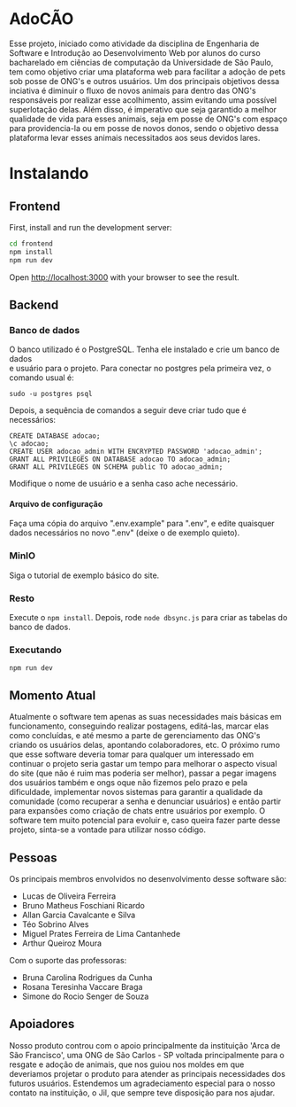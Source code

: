# AdoCÃO

Esse projeto, iniciado como atividade da disciplina de Engenharia de Software e Introdução ao Desenvolvimento Web por alunos do curso bacharelado em ciências de computação da Universidade de São Paulo, tem como objetivo criar uma plataforma web para facilitar a adoção de pets sob posse de ONG's e outros usuários. Um dos principais objetivos dessa inciativa é diminuir o fluxo de novos animais para dentro das ONG's responsáveis por realizar esse acolhimento, assim evitando uma possível superlotação delas. Além disso, é imperativo que seja garantido a melhor qualidade de vida para esses animais, seja em posse de ONG's com espaço para providencia-la ou em posse de novos donos, sendo o objetivo dessa plataforma levar esses animais necessitados aos seus devidos lares.

# Instalando 

## Frontend

First, install and run the development server:

```bash
cd frontend
npm install
npm run dev
```

Open [http://localhost:3000](http://localhost:3000) with your browser to see the result.

## Backend

### Banco de dados

O banco utilizado é o PostgreSQL. Tenha ele instalado e crie um banco de dados  
e usuário para o projeto. Para conectar no postgres pela primeira vez,
o comando usual é:

`sudo -u postgres psql`

Depois, a sequência de comandos a seguir deve criar tudo que é necessários:

```
CREATE DATABASE adocao;
\c adocao;
CREATE USER adocao_admin WITH ENCRYPTED PASSWORD 'adocao_admin';
GRANT ALL PRIVILEGES ON DATABASE adocao TO adocao_admin;
GRANT ALL PRIVILEGES ON SCHEMA public TO adocao_admin;
```

Modifique o nome de usuário e a senha caso ache necessário.

#### Arquivo de configuração

Faça uma cópia do arquivo ".env.example" para ".env", e edite quaisquer dados necessários
no novo ".env" (deixe o de exemplo quieto).

### MinIO

Siga o tutorial de exemplo básico do site.

### Resto

Execute o `npm install`. Depois, rode `node dbsync.js` para criar as tabelas do banco de dados.

### Executando

`npm run dev`

## Momento Atual

Atualmente o software tem apenas as suas necessidades mais básicas em funcionamento, conseguindo realizar postagens, editá-las, marcar elas como concluídas, e até mesmo a parte de gerenciamento das ONG's criando os usuários delas, apontando colaboradores, etc. O próximo rumo que esse software deveria tomar para qualquer um interessado em continuar o projeto seria gastar um tempo para melhorar o aspecto visual do site (que não é ruim mas poderia ser melhor), passar a pegar imagens dos usuários também e ongs oque não fizemos pelo prazo e pela dificuldade, implementar novos sistemas para garantir a qualidade da comunidade (como recuperar a senha e denunciar usuários) e então partir para expansões como criação de chats entre usuários por exemplo. O software tem muito potencial para evoluir e, caso queira fazer parte desse projeto, sinta-se a vontade para utilizar nosso código.

## Pessoas

Os principais membros envolvidos no desenvolvimento desse software são:

- Lucas de Oliveira Ferreira
- Bruno Matheus Foschiani Ricardo
- Allan Garcia Cavalcante e Silva
- Téo Sobrino Alves 
- Miguel Prates Ferreira de Lima Cantanhede
- Arthur Queiroz Moura

Com o suporte das professoras:

- Bruna Carolina Rodrigues da Cunha
- Rosana Teresinha Vaccare Braga
- Simone do Rocio Senger de Souza

## Apoiadores

Nosso produto controu com o apoio principalmente da instituição 'Arca de São Francisco', uma ONG de São Carlos - SP voltada principalmente para o resgate e adoção de animais, que nos guiou nos moldes em que deveriamos projetar o produto para atender as principais necessidades dos futuros usuários. Estendemos um agradeciamento especial para o nosso contato na instituição, o Jil, que sempre teve disposição para nos ajudar.
